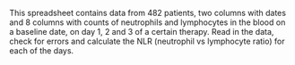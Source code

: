This spreadsheet contains data from 482 patients, two columns with dates and 8 columns with counts of neutrophils and lymphocytes in the blood on a baseline date, on day 1, 2 and 3 of a certain therapy. Read in the data, check for errors and calculate the NLR (neutrophil vs lymphocyte ratio) for each of the days.
